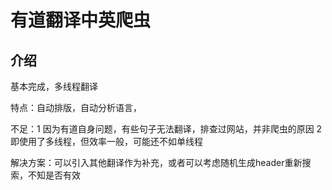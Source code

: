 # 有道翻译中英爬虫

## 介绍

基本完成，多线程翻译

特点：自动排版，自动分析语言，

不足：1 因为有道自身问题，有些句子无法翻译，排查过网站，并非爬虫的原因 2 即使用了多线程，但效率一般，可能还不如单线程

解决方案：可以引入其他翻译作为补充，或者可以考虑随机生成header重新搜索，不知是否有效
